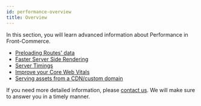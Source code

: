 ```yaml
---
id: performance-overview
title: Overview
---
```


In this section, you will learn advanced information about Performance in Front-Commerce.

* [Preloading Routes' data](./preloading-routes.html)
* [Faster Server Side Rendering](./faster-server-side-rendering.html)
* [Server Timings](./server-timings.html)
* [Improve your Core Web Vitals](./improve-your-core-web-vitals.html)
* [Serving assets from a CDN/custom domain](./assets-cdn-domain.html)

If you need more detailed information, please [contact us](mailto:contact@front-commerce.com). We will make sure to answer you in a timely manner.